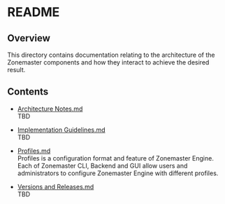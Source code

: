 # README

## Overview

This directory contains documentation relating to the architecture of the
Zonemaster components and how they interact to achieve the desired result.


## Contents

 * [Architecture Notes.md]  
   TBD

 * [Implementation Guidelines.md]  
   TBD

 * [Profiles.md]  
   Profiles is a configuration format and feature of Zonemaster Engine.
   Each of Zonemaster CLI, Backend and GUI allow users and administrators to configure Zonemaster Engine with different profiles.

 * [Versions and Releases.md]  
   TBD


[Architecture Notes.md]: Architecture%20Notes.md
[Implementation Guidelines.md]: Implementation%20Guidelines.md
[Profiles.md]: Profiles.md
[Versions and Releases.md]: Versions%20and%20Releases.md
